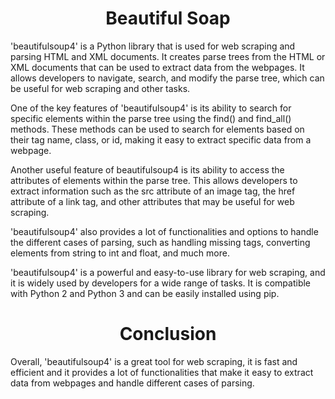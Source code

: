 <h1 align="center">
  Beautiful Soap
  <br>
</h1>

<p>
  <a>'beautifulsoup4' is a Python library that is used for web scraping and parsing HTML and XML documents. It creates parse trees from the HTML or XML documents that      can be used to extract data from the webpages. It allows developers to navigate, search, and modify the parse tree, which can be useful for web scraping and other        tasks.</a>

  <a>One of the key features of 'beautifulsoup4' is its ability to search for specific elements within the parse tree using the find() and find_all() methods. These        methods can be used to search for elements based on their tag name, class, or id, making it easy to extract specific data from a webpage.</a>

  <a>Another useful feature of beautifulsoup4 is its ability to access the attributes of elements within the parse tree. This allows developers to extract information      such as the src attribute of an image tag, the href attribute of a link tag, and other attributes that may be useful for web scraping.</a>

  <a>'beautifulsoup4' also provides a lot of functionalities and options to handle the different cases of parsing, such as handling missing tags, converting elements        from string to int and float, and much more.</a>

  <a>'beautifulsoup4' is a powerful and easy-to-use library for web scraping, and it is widely used by developers for a wide range of tasks. It is compatible with Python     2 and Python 3 and can be easily installed using pip.</a>

<h1 align="center"> Conclusion  </h1>
  <a>Overall, 'beautifulsoup4' is a great tool for web scraping, it is fast and efficient and it provides a lot of functionalities that make it easy to extract data from    webpages and handle different cases of parsing.</a>
</p> 
